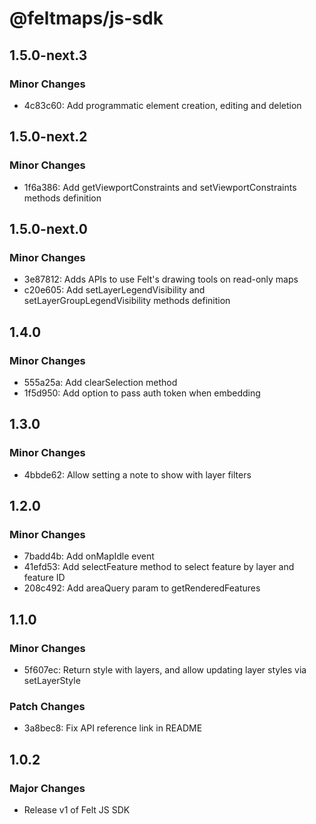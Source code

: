 # @feltmaps/js-sdk

## 1.5.0-next.3

### Minor Changes

- 4c83c60: Add programmatic element creation, editing and deletion

## 1.5.0-next.2

### Minor Changes

- 1f6a386: Add getViewportConstraints and setViewportConstraints methods definition

## 1.5.0-next.0

### Minor Changes

- 3e87812: Adds APIs to use Felt's drawing tools on read-only maps
- c20e605: Add setLayerLegendVisibility and setLayerGroupLegendVisibility methods definition

## 1.4.0

### Minor Changes

- 555a25a: Add clearSelection method
- 1f5d950: Add option to pass auth token when embedding

## 1.3.0

### Minor Changes

- 4bbde62: Allow setting a note to show with layer filters

## 1.2.0

### Minor Changes

- 7badd4b: Add onMapIdle event
- 41efd53: Add selectFeature method to select feature by layer and feature ID
- 208c492: Add areaQuery param to getRenderedFeatures

## 1.1.0

### Minor Changes

- 5f607ec: Return style with layers, and allow updating layer styles via setLayerStyle

### Patch Changes

- 3a8bec8: Fix API reference link in README

## 1.0.2

### Major Changes

- Release v1 of Felt JS SDK
